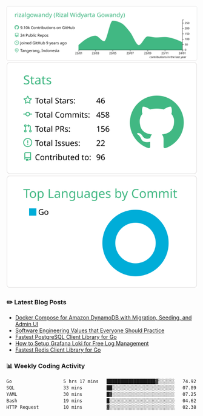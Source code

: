 ![profile-details](profile-summary-card-output/vue/0-profile-details.svg)
![stats](profile-summary-card-output/vue/3-stats.svg)
![most-commit-language](profile-summary-card-output/vue/2-most-commit-language.svg)

### :pencil2: Latest Blog Posts
<!-- BLOG-POST-LIST:START -->
- [Docker Compose for Amazon DynamoDB with Migration, Seeding, and Admin UI](https://medium.com/geekculture/docker-compose-for-amazon-dynamodb-with-migration-seeding-and-admin-ui-db11a348cc6a?source=rss-5763b0f1aba6------2)
- [Software Engineering Values that Everyone Should Practice](https://levelup.gitconnected.com/software-engineering-values-that-everyone-should-practice-c980d00cd103?source=rss-5763b0f1aba6------2)
- [Fastest PostgreSQL Client Library for Go](https://levelup.gitconnected.com/fastest-postgresql-client-library-for-go-579fa97909fb?source=rss-5763b0f1aba6------2)
- [How to Setup Grafana Loki for Free Log Management](https://levelup.gitconnected.com/how-to-setup-grafana-loki-for-free-log-management-ceb60558503c?source=rss-5763b0f1aba6------2)
- [Fastest Redis Client Library for Go](https://levelup.gitconnected.com/fastest-redis-client-library-for-go-7993f618f5ab?source=rss-5763b0f1aba6------2)
<!-- BLOG-POST-LIST:END -->

### 📊 Weekly Coding Activity
<!--START_SECTION:waka-->

```txt
Go                   5 hrs 17 mins   ██████████████████▓░░░░░░   74.92 %
SQL                  33 mins         ██░░░░░░░░░░░░░░░░░░░░░░░   07.89 %
YAML                 30 mins         █▓░░░░░░░░░░░░░░░░░░░░░░░   07.25 %
Bash                 19 mins         █░░░░░░░░░░░░░░░░░░░░░░░░   04.62 %
HTTP Request         10 mins         ▓░░░░░░░░░░░░░░░░░░░░░░░░   02.38 %
```

<!--END_SECTION:waka-->

